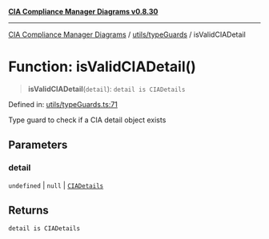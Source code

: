 [**CIA Compliance Manager Diagrams v0.8.30**](../../../README.md)

***

[CIA Compliance Manager Diagrams](../../../modules.md) / [utils/typeGuards](../README.md) / isValidCIADetail

# Function: isValidCIADetail()

> **isValidCIADetail**(`detail`): `detail is CIADetails`

Defined in: [utils/typeGuards.ts:71](https://github.com/Hack23/cia-compliance-manager/blob/6afa716316469147e542039d136ec79ffdbd4ac9/src/utils/typeGuards.ts#L71)

Type guard to check if a CIA detail object exists

## Parameters

### detail

`undefined` | `null` | [`CIADetails`](../../../types/interfaces/CIADetails.md)

## Returns

`detail is CIADetails`
